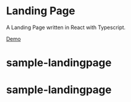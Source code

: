 # Landing Page

A Landing Page written in React with Typescript.

[Demo](http://hsk-kr.github.io/landing-page/)
# sample-landingpage
# sample-landingpage
